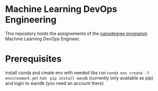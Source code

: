# Machine Learning DevOps Engineering

This repository holds the assignements of the [nanodegree programm](https://www.udacity.com/enrollment/nd0821) Machine Learning DevOps Engineer.


# Prerequisites
install conda and create env with needed libs
run `conda env create -f environment.yml`
run ` pip install wandb` (currently only available as pip) and login to wandb (you need an account there)
 
